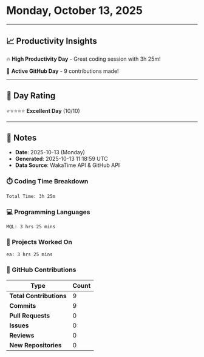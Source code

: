 # Monday, October 13, 2025

---

## 📈 Productivity Insights

🔥 **High Productivity Day** - Great coding session with 3h 25m!

🚀 **Active GitHub Day** - 9 contributions made!

---

## 🎯 Day Rating

⭐⭐⭐⭐⭐ **Excellent Day** (10/10)

---

## 📝 Notes

- **Date**: 2025-10-13 (Monday)
- **Generated**: 2025-10-13 11:18:59 UTC
- **Data Source**: WakaTime API & GitHub API


### ⏱️ Coding Time Breakdown

```
Total Time: 3h 25m
```

### 💻 Programming Languages

```
MQL: 3 hrs 25 mins
```

### 📂 Projects Worked On

```
ea: 3 hrs 25 mins

```


### 🐙 GitHub Contributions

| Type | Count |
|------|-------|
| **Total Contributions** | 9 |
| **Commits** | 9 |
| **Pull Requests** | 0 |
| **Issues** | 0 |
| **Reviews** | 0 |
| **New Repositories** | 0 |

